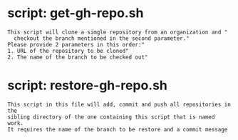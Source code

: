 # script: get-gh-repo.sh

	This script will clone a simgle repository from an organization and "
	  checkout the branch mentioned in the second parameter."
	Please provide 2 parameters in this order:"
	1. URL of the repository to be cloned"
	2. The name of the branch to be checked out"
	
# script: restore-gh-repo.sh

    This script in this file will add, commit and push all repositories in the
    sibling directory of the one containing this script that is named work.
    It requires the name of the branch to be restore and a commit message
